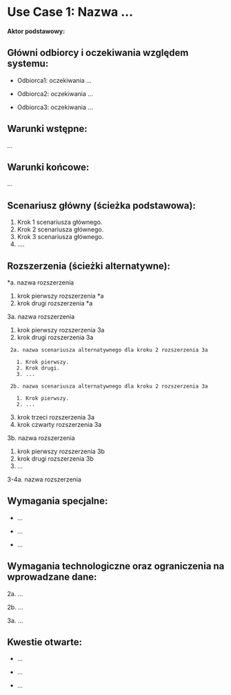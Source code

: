 Use Case 1: Nazwa ...
=====================

**Aktor podstawowy:** <!-- np. Klient -->


Główni odbiorcy i oczekiwania względem systemu:
-----------------------------------------------

 - Odbiorca1: oczekiwania ...

 - Odbiorca2: oczekiwania ...

 - Odbiorca3: oczekiwania ...

Warunki wstępne:
----------------

...

Warunki końcowe:
----------------

...

Scenariusz główny (ścieżka podstawowa):
---------------------------------------

 1. Krok 1 scenariusza głównego. <!-- np. 1. Klient wkłada kartę do bankomatu. -->
 2. Krok 2 scenariusza głównego. <!-- np. 2. System prosi o podanie pinu. -->
 3. Krok 3 scenariusza głównego. <!-- np. 3. Klient wprowadza pin.) -->
 4. ....

Rozszerzenia (ścieżki alternatywne):
------------------------------------

 *a. nazwa rozszerzenia <!-- rozszerzenie *a może wystąpić w dowolnym kroku -->

   1. krok pierwszy rozszerzenia *a
   2. krok drugi rozszerzenia *a

 3a. nazwa rozszerzenia <!-- np. 3a. Nieprawidłowy pin -->

   1. krok pierwszy rozszerzenia 3a
   2. krok drugi rozszerzenia 3a

     2a. nazwa scenariusza alternatywnego dla kroku 2 rozszerzenia 3a

       1. Krok pierwszy.
       2. Krok drugi.
       3. ...

     2b. nazwa scenariusza alternatywnego dla kroku 2 rozszerzenia 3a

       1. Krok pierwszy.
       2. ...

   3. krok trzeci rozszerzenia 3a
   4. krok czwarty rozszerzenia 3a

 3b. nazwa rozszerzenia

   1. krok pierwszy rozszerzenia 3b
   2. krok drugi rozszerzenia 3b
   3. ...

 3-4a. nazwa rozszerzenia <!-- rozszerzenia 3-4a. może wystąpić w kroku 3 lub 4 -->

Wymagania specjalne:
--------------------

 - ... <!--np. Interfejs użytkownika musi być dostępny w języku polskim i angielskim. -->

 - ...

 - ...

Wymagania technologiczne oraz ograniczenia na wprowadzane dane:
---------------------------------------------------------------

 2a. ...

 2b. ...

 3a. ... <!-- np. 3a. Pin składa się z 4 cyfr. -->

Kwestie otwarte:
----------------

 - ... <!-- np. Czy dopuszczamy autoryzację z wykorzystaniem rozpoznawania twarzy?-->

 - ...

 - ...